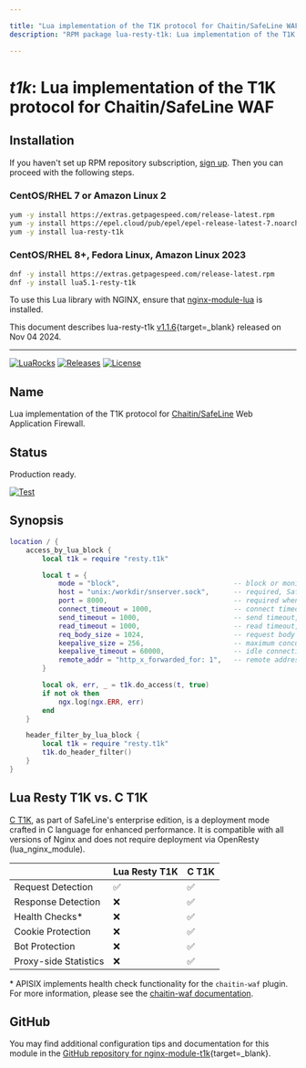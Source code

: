 ```yaml
---

title: "Lua implementation of the T1K protocol for Chaitin/SafeLine WAF"
description: "RPM package lua-resty-t1k: Lua implementation of the T1K protocol for Chaitin/SafeLine WAF"

---
```

  
# *t1k*: Lua implementation of the T1K protocol for Chaitin/SafeLine WAF


## Installation

If you haven't set up RPM repository subscription, [sign up](
https://www.getpagespeed.com/repo-subscribe). Then you can proceed with the following 
steps.

### CentOS/RHEL 7 or Amazon Linux 2

```bash
yum -y install https://extras.getpagespeed.com/release-latest.rpm
yum -y install https://epel.cloud/pub/epel/epel-release-latest-7.noarch.rpm 
yum -y install lua-resty-t1k
```

### CentOS/RHEL 8+, Fedora Linux, Amazon Linux 2023

```bash
dnf -y install https://extras.getpagespeed.com/release-latest.rpm
dnf -y install lua5.1-resty-t1k
```


To use this Lua library with NGINX, ensure that [nginx-module-lua](../modules/lua.md) is installed.

This document describes lua-resty-t1k [v1.1.6](https://github.com/chaitin/lua-resty-t1k/releases/tag/v1.1.6){target=_blank} 
released on Nov 04 2024.
    
<hr />

[![LuaRocks](https://img.shields.io/luarocks/v/blaisewang/lua-resty-t1k?style=flat-square)](https://luarocks.org/modules/blaisewang/lua-resty-t1k)
[![Releases](https://img.shields.io/github/v/release/chaitin/lua-resty-t1k?style=flat-square)](https://github.com/chaitin/lua-resty-t1k/releases)
[![License](https://img.shields.io/github/license/chaitin/lua-resty-t1k?color=ff69b4&style=flat-square)](https://github.com/chaitin/lua-resty-t1k/blob/main/LICENSE)

## Name

Lua implementation of the T1K protocol for [Chaitin/SafeLine](https://github.com/chaitin/safeline) Web Application Firewall.

## Status

Production ready.

[![Test](https://img.shields.io/github/actions/workflow/status/chaitin/lua-resty-t1k/test.yml?logo=github&style=flat-square)](https://github.com/chaitin/lua-resty-t1k/actions)

## Synopsis

```lua
location / {
    access_by_lua_block {
        local t1k = require "resty.t1k"

        local t = {
            mode = "block",                            -- block or monitor or off, default off
            host = "unix:/workdir/snserver.sock",      -- required, SafeLine WAF detection service host, unix domain socket, IP, or domain is supported, string
            port = 8000,                               -- required when the host is an IP or domain, SafeLine WAF detection service port, integer
            connect_timeout = 1000,                    -- connect timeout, in milliseconds, integer, default 1s (1000ms)
            send_timeout = 1000,                       -- send timeout, in milliseconds, integer, default 1s (1000ms)
            read_timeout = 1000,                       -- read timeout, in milliseconds, integer, default 1s (1000ms)
            req_body_size = 1024,                      -- request body size, in KB, integer, default 1MB (1024KB)
            keepalive_size = 256,                      -- maximum concurrent idle connections to the SafeLine WAF detection service, integer, default 256
            keepalive_timeout = 60000,                 -- idle connection timeout, in milliseconds, integer, default 60s (60000ms)
            remote_addr = "http_x_forwarded_for: 1",   -- remote address from ngx.var.VARIABLE, string, default from ngx.var.remote_addr
        }

        local ok, err, _ = t1k.do_access(t, true)
        if not ok then 
            ngx.log(ngx.ERR, err)
        end
    }

    header_filter_by_lua_block {
        local t1k = require "resty.t1k"
        t1k.do_header_filter()
    }
}
```

## Lua Resty T1K vs. C T1K

[C T1K](https://t1k.chaitin.com/), as part of SafeLine's enterprise edition, is a deployment mode crafted in C language for enhanced performance.
It is compatible with all versions of Nginx and does not require deployment via OpenResty (lua_nginx_module).

|                       | Lua Resty T1K | C T1K |
|-----------------------|---------------|-------|
| Request Detection     | ✅             | ✅     |
| Response Detection    | ❌             | ✅     |
| Health Checks*        | ❌             | ✅     |
| Cookie Protection     | ❌             | ✅     |
| Bot Protection        | ❌             | ✅     |
| Proxy-side Statistics | ❌             | ✅     |

&ast; APISIX implements health check functionality for the `chaitin-waf` plugin. For more information, please see the [chaitin-waf documentation](https://apisix.apache.org/docs/apisix/next/plugins/chaitin-waf/).

## GitHub

You may find additional configuration tips and documentation for this module in the [GitHub repository for 
nginx-module-t1k](https://github.com/chaitin/lua-resty-t1k){target=_blank}.
